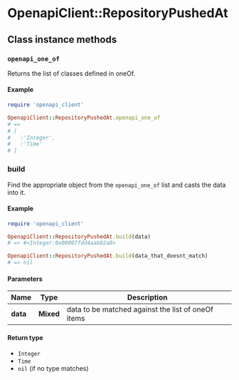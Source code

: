 # OpenapiClient::RepositoryPushedAt

## Class instance methods

### `openapi_one_of`

Returns the list of classes defined in oneOf.

#### Example

```ruby
require 'openapi_client'

OpenapiClient::RepositoryPushedAt.openapi_one_of
# =>
# [
#   :'Integer',
#   :'Time'
# ]
```

### build

Find the appropriate object from the `openapi_one_of` list and casts the data into it.

#### Example

```ruby
require 'openapi_client'

OpenapiClient::RepositoryPushedAt.build(data)
# => #<Integer:0x00007fdd4aab02a0>

OpenapiClient::RepositoryPushedAt.build(data_that_doesnt_match)
# => nil
```

#### Parameters

| Name | Type | Description |
| ---- | ---- | ----------- |
| **data** | **Mixed** | data to be matched against the list of oneOf items |

#### Return type

- `Integer`
- `Time`
- `nil` (if no type matches)


